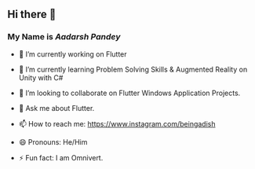 ## Hi there 👋

### My Name is _Aadarsh Pandey_


<!-- **beingadish/beingadish** is a ✨ _special_ ✨ repository because its `README.md` (this file) appears on your GitHub profile.

 Here are some ideas to get you started: -->

- 🔭 I’m currently working on Flutter

- 🌱 I’m currently learning Problem Solving Skills & Augmented Reality on Unity with C#

- 👯 I’m looking to collaborate on Flutter Windows Application Projects.
<!-- - 🤔 I’m looking for help with ... -->
- 💬 Ask me about Flutter.

- 📫 How to reach me: https://www.instagram.com/beingadish

- 😄 Pronouns: He/Him

- ⚡ Fun fact: I am Omnivert.
